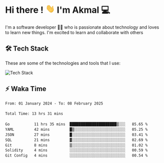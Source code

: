 # Hi there ! <img src="https://github.com/ABSphreak/ABSphreak/blob/master/gifs/Hi.gif" width="30"> I'm Akmal  💻

I'm a software developer 👨‍💻 who is passionate about technology and loves to learn new things. I'm excited to learn and collaborate with others

## 🛠️ Tech Stack

These are some of the technologies and tools that I use:

![Tech Stack](https://skillicons.dev/icons?i=typescript,nodejs,javascript,express,nest,sequelize,go,rabbitmq,python,solidity,react,vue,next,nuxtjs,webpack,vite,tailwindcss,bootstrap,css,scss,html,vercel,firebase,heroku,netlify,docker,postgresql,mongodb,redis,mysql,graphql,git,github,gitlab,vscode,figma,postman,pytorch,tensorflow,bash)

## ⚡ Waka Time
<!--START_SECTION:waka-->

```txt
From: 01 January 2024 - To: 08 February 2025

Total Time: 13 hrs 31 mins

Go           11 hrs 35 mins  █████████████████████▒░░░   85.65 %
YAML         42 mins         █▒░░░░░░░░░░░░░░░░░░░░░░░   05.25 %
JSON         27 mins         █░░░░░░░░░░░░░░░░░░░░░░░░   03.41 %
SQL          21 mins         ▓░░░░░░░░░░░░░░░░░░░░░░░░   02.69 %
Git          8 mins          ▒░░░░░░░░░░░░░░░░░░░░░░░░   01.02 %
Solidity     4 mins          ░░░░░░░░░░░░░░░░░░░░░░░░░   00.59 %
Git Config   4 mins          ░░░░░░░░░░░░░░░░░░░░░░░░░   00.54 %
```

<!--END_SECTION:waka-->



